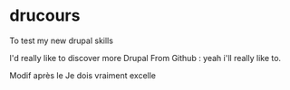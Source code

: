 # drucours
To test my new drupal skills

I'd really like to discover more Drupal
From Github : yeah i'll really like to.

Modif après le Je dois vraiment excelle
